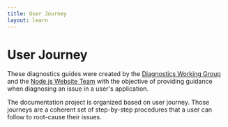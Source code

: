 ```yaml
---
title: User Journey
layout: learn
---
```


# User Journey

These diagnostics guides were created by the [Diagnostics Working Group][]
and the [Node.js Website Team][] with the objective of providing guidance
when diagnosing an issue in a user's application.

The documentation project is organized based on user journey. Those journeys
are a coherent set of step-by-step procedures that a user can follow to
root-cause their issues.

[Diagnostics Working Group]: https://github.com/nodejs/diagnostics
[Node.js Website Team]: https://github.com/nodejs/nodejs.org
